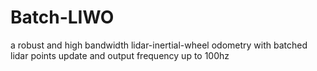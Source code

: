 # Batch-LIWO
a robust and high bandwidth lidar-inertial-wheel odometry with batched lidar points update and output frequency up to 100hz
